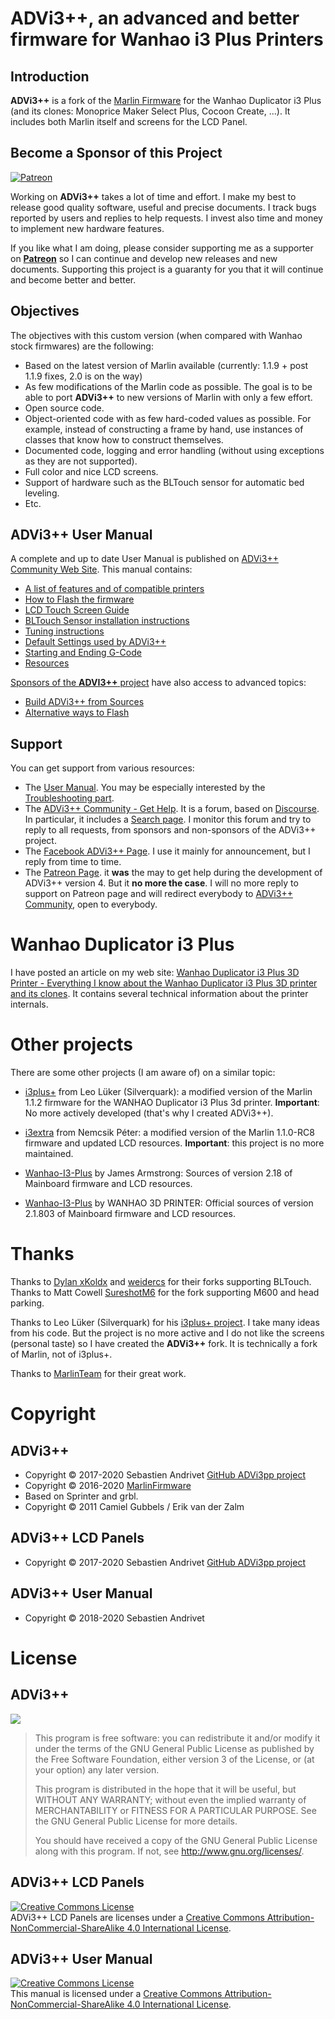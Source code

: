 # ADVi3++, an advanced and better firmware for Wanhao i3 Plus Printers

## Introduction

**ADVi3++** is a fork of the [Marlin Firmware](http://marlinfw.org/) for the Wanhao Duplicator i3 Plus (and its clones: Monoprice Maker Select Plus, Cocoon Create, ...). It includes both Marlin itself and screens for the LCD Panel.

## Become a Sponsor of this Project

[![Patreon](https://c5.patreon.com/external/logo/become_a_patron_button.png)](https://www.patreon.com/bePatron?u=6504486)

Working on **ADVi3++** takes a lot of time and effort. I make my best to release good quality software, useful and precise documents. I track bugs reported by users and replies to help requests. I invest also time and money to implement new hardware features.

If you like what I am doing, please consider supporting me as a supporter on [**Patreon**](https://www.patreon.com/bePatron?u=6504486) so I can continue and develop new releases and new documents. Supporting this project is a guaranty for you that it will continue and become better and better.

## Objectives

The objectives with this custom version (when compared with Wanhao stock firmwares) are the following:

* Based on the latest version of Marlin available (currently: 1.1.9 + post 1.1.9 fixes, 2.0 is on the way)
* As few modifications of the Marlin code as possible. The goal is to be able to port **ADVi3++** to new versions of Marlin with only a few effort.
* Open source code.
* Object-oriented code with as few hard-coded values as possible. For example, instead of constructing a frame by hand, use instances of classes that know how to construct themselves.
* Documented code, logging and error handling (without using exceptions as they are not supported).
* Full color and nice LCD screens.
* Support of hardware such as the BLTouch sensor for automatic bed leveling.
* Etc.

## ADVi3++ User Manual

A complete and up to date User Manual is published on [ADVi3++ Community Web Site](hhttps://community.advi3pp.com/c/user-manual). This manual contains:

* [A list of features and of compatible printers](https://community.advi3pp.com/t/introduction/)
* [How to Flash the firmware](https://community.advi3pp.com/t/how-to-flash/)
* [LCD Touch Screen Guide](https://community.advi3pp.com/t/lcd-touch-screen-guide/)
* [BLTouch Sensor installation instructions](https://community.advi3pp.com/t/add-a-bltouch-sensor/)
* [Tuning instructions](https://community.advi3pp.com/t/tuning/)
* [Default Settings used by ADVi3++](https://community.advi3pp.com/t/default-settings/)
* [Starting and Ending G-Code](https://community.advi3pp.com/t/starting-and-ending-g-code/)
* [Resources](https://community.advi3pp.com/t/resources/)

[Sponsors of the **ADVI3++** project](https://www.patreon.com/andrivet) have also access to advanced topics:

* [Build ADVi3++ from Sources](https://community.advi3pp.com/t/build-advi3-from-sources/)
* [Alternative ways to Flash](https://community.advi3pp.com/t/alternative-ways-to-flash/)

## Support

You can get support from various resources:

* The [User Manual](https://community.advi3pp.com/c/user-manual). You may be especially interested by the [Troubleshooting part](https://community.advi3pp.com/c/user-manual/troubleshooting).
* The [ADVi3++ Community - Get Help](https://community.advi3pp.com/c/get-help). It is a forum, based on [Discourse](https://www.discourse.org). In particular, it includes a [Search page](https://community.advi3pp.com/search?expanded=true).
I monitor this forum and try to reply to all requests, from sponsors and non-sponsors of the ADVi3++ project.
* The [Facebook ADVi3++ Page](http://facebook.com/advi3pp). I use it mainly for announcement, but I reply from time to time.
* The [Patreon Page](https://www.patreon.com/andrivet). it **was** the may to get help during the development of ADVi3++ version 4. But it **no more the case**. I will no more reply to support on Patreon page and will redirect everybody to [ADVi3++ Community](https://community.advi3pp.com/c/get-help), open to everybody.

# Wanhao Duplicator i3 Plus

I have posted an article on my web site: [Wanhao Duplicator i3 Plus 3D Printer - Everything I know about the Wanhao Duplicator i3 Plus 3D printer and its clones](http://sebastien.andrivet.com/en/posts/). It contains several technical information about the printer internals.

# Other projects

There are some other projects (I am aware of) on a similar topic:

- [i3plus+](https://github.com/Silverquark/i3PlusPlus) from Leo Lüker (Silverquark): a modified version of the Marlin 1.1.2 firmware for the WANHAO Duplicator i3 Plus 3d printer. **Important**: No more actively developed (that's why I created ADVi3++).

- [i3extra](https://github.com/nepeee/i3Extra) from Nemcsik Péter: a modified version of the Marlin 1.1.0-RC8 firmware and updated LCD resources. **Important**: this project is no more maintained.

- [Wanhao-I3-Plus](https://github.com/jamesarm97/Wanhao-I3-Plus) by James Armstrong: Sources of version 2.18 of Mainboard firmware and LCD resources.

- [Wanhao-I3-Plus](https://github.com/garychen99/Duplicator-i3-plus) by WANHAO 3D PRINTER: Official sources of version 2.1.803 of Mainboard firmware and LCD resources.

# Thanks

Thanks to [Dylan xKoldx](https://github.com/xKoldx/ADVi3pp-Marlin) and [weidercs](https://github.com/weidercs/ADVi3pp-Marlin) for their forks supporting BLTouch. Thanks to Matt Cowell [SureshotM6](https://github.com/SureshotM6/ADVi3pp-Marlin) for the fork supporting M600 and head parking.

Thanks to Leo Lüker (Silverquark) for his [i3plus+ project](https://github.com/Silverquark/i3PlusPlus). I take many ideas from his code. But the project is no more active and I do not like the screens (personal taste) so I have created the **ADVi3++** fork. It is technically a fork of Marlin, not of i3plus+.

Thanks to [MarlinTeam](http://marlinfw.org/) for their great work.

# Copyright

## ADVi3++

* Copyright &copy; 2017-2020 Sebastien Andrivet [GitHub ADVi3pp project](https://github.com/andrivet/advi3pp])
* Copyright &copy; 2016-2020 [MarlinFirmware](https://github.com/MarlinFirmware/Marlin)
* Based on Sprinter and grbl.
* Copyright &copy; 2011 Camiel Gubbels / Erik van der Zalm

## ADVi3++ LCD Panels

* Copyright &copy; 2017-2020 Sebastien Andrivet [GitHub ADVi3pp project](https://github.com/andrivet/advi3pp])

## ADVi3++ User Manual

* Copyright &copy; 2018-2020 Sebastien Andrivet

# License

## ADVi3++

![](https://www.gnu.org/graphics/gplv3-127x51.png)

> This program is free software: you can redistribute it and/or modify it under the terms of the GNU General Public License as published by the Free Software Foundation, either version 3 of the License, or (at your option) any later version.
>
> This program is distributed in the hope that it will be useful, but WITHOUT ANY WARRANTY; without even the implied warranty of MERCHANTABILITY or FITNESS FOR A PARTICULAR PURPOSE.  See the GNU General Public License for more details.
>
> You should have received a copy of the GNU General Public License along with this program. If not, see <http://www.gnu.org/licenses/>.

## ADVi3++ LCD Panels

<a rel="license" href="https://creativecommons.org/licenses/by-nc-sa/4.0/">
<img alt="Creative Commons License" style="border-width:0" src="https://i.creativecommons.org/l/by-nc-sa/4.0/88x31.png" /></a><br />ADVi3++ LCD Panels are licenses under a <a rel="license" href="http://creativecommons.org/licenses/by-nc-sa/4.0/">Creative Commons Attribution-NonCommercial-ShareAlike 4.0 International License</a>.

## ADVi3++ User Manual

<a rel="license" href="https://creativecommons.org/licenses/by-nc-sa/4.0/">
<img alt="Creative Commons License" style="border-width:0" src="https://i.creativecommons.org/l/by-nc-sa/4.0/88x31.png" /></a><br />This manual is licensed under a <a rel="license" href="http://creativecommons.org/licenses/by-nc-sa/4.0/">Creative Commons Attribution-NonCommercial-ShareAlike 4.0 International License</a>.
